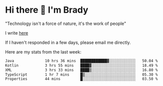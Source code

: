 # Hi there 👋 I'm Brady

"Technology isn't a force of nature, it's the work of people"

I write [here](https://github.com/hawk0120/blog)

If I haven't responded in a few days, please email me directly. 

Here are my stats from the last week:
<!--START_SECTION:waka-->

```txt
Java              10 hrs 36 mins  ████████████▓░░░░░░░░░░░░   50.04 %
Kotlin            3 hrs 55 mins   ████▓░░░░░░░░░░░░░░░░░░░░   18.49 %
XML               3 hrs 33 mins   ████▒░░░░░░░░░░░░░░░░░░░░   16.80 %
TypeScript        1 hr 7 mins     █▒░░░░░░░░░░░░░░░░░░░░░░░   05.30 %
Properties        44 mins         █░░░░░░░░░░░░░░░░░░░░░░░░   03.50 %
```

<!--END_SECTION:waka-->


